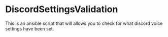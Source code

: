 # DiscordSettingsValidation
This is an ansible script that will allows you to check for what discord voice settings have been set.  
